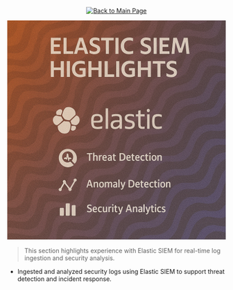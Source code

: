 <p align="center">
  <a href="https://github.com/Samuel-Cavada" target="_blank">
    <img src="https://img.shields.io/badge/Back_to_Main_Page-000000?style=for-the-badge&logo=github&logoColor=white" alt="Back to Main Page"/>
  </a>
</p>

<p align="center">
  <img src="https://raw.githubusercontent.com/Samuel-Cavada/Elastic-SIEM-Highlights/main/images/Elasticsiem.png" alt="Elastic SIEM Highlights" width="600">
</p>

> This section highlights experience with Elastic SIEM for real-time log ingestion and security analysis.

- Ingested and analyzed security logs using Elastic SIEM to support threat detection and incident response.
